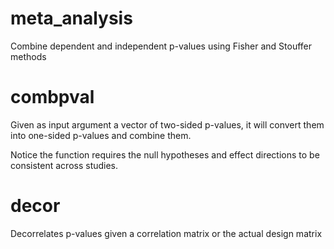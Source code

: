# meta_analysis
Combine dependent and independent p-values using Fisher and Stouffer methods


# combpval
Given as input argument a vector of two-sided p-values, it will convert them into one-sided p-values and combine them.

Notice the function requires the null hypotheses and effect directions to be consistent across studies.


# decor
Decorrelates p-values given a correlation matrix or the actual design matrix
